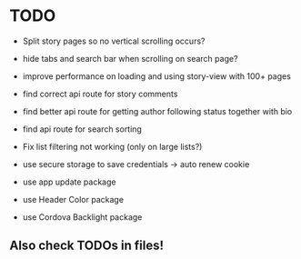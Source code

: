 # TODO

 - Split story pages so no vertical scrolling occurs?
 - hide tabs and search bar when scrolling on search page?
 - improve performance on loading and using story-view with 100+ pages

 - find correct api route for story comments
 - find better api route for getting author following status together with bio
 - find api route for search sorting

 - Fix list filtering not working (only on large lists?)
 - use secure storage to save credentials -> auto renew cookie
 - use app update package
 - use Header Color package
 - use Cordova Backlight package


## Also check TODOs in files!